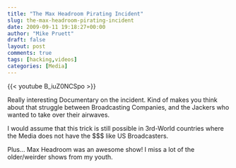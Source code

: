 ```yaml
---
title: "The Max Headroom Pirating Incident"
slug: the-max-headroom-pirating-incident
date: 2009-09-11 19:18:27+00:00
author: "Mike Pruett"
draft: false
layout: post
comments: true
tags: [hacking,videos]
categories: [Media]
---
```


{{< youtube B_iuZ0NCSpo >}}

Really interesting Documentary on the incident. Kind of makes you think about that struggle between Broadcasting Companies, and the Jackers who wanted to take over their airwaves.

I would assume that this trick is still possible in 3rd-World countries where the Media does not have the $$$ like US Broadcasters.

Plus... Max Headroom was an awesome show! I miss a lot of the older/weirder shows from my youth.
